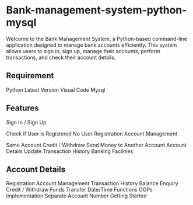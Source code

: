 # Bank-management-system-python-mysql

Welcome to the Bank Management System, a Python-based command-line application designed to manage bank accounts efficiently. This system allows users to sign in, sign up, manage their accounts, perform transactions, and check their account details.

## Requirement

Python Latest Version
Visual Code
Mysql

## Features
Sign In / Sign Up

Check if User is Registered
No User Registration
Account Management

Same Account
Credit / Withdraw
Send Money to Another Account
Account Details Update
Transaction History
Banking Facilities

## Account Details
Registration
Account Management
Transaction History
Balance Enquiry
Credit / Withdraw
Funds Transfer
Date/Time Functions
OOPs Implementation
Separate Account Number
Getting Started
